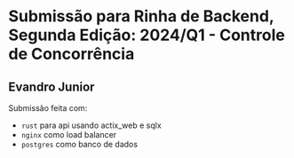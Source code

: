 # Submissão para Rinha de Backend, Segunda Edição: 2024/Q1 - Controle de Concorrência

## Evandro Junior

Submissão feita com:

- `rust` para api usando actix_web e sqlx
- `nginx` como load balancer
- `postgres` como banco de dados
